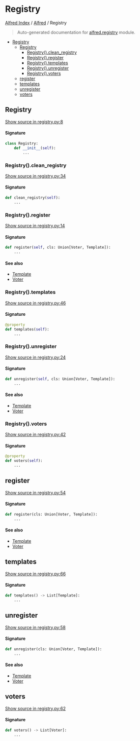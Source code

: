 # Registry

[Alfred Index](../README.md#alfred-index) /
[Alfred](./index.md#alfred) /
Registry

> Auto-generated documentation for [alfred.registry](../../alfred/registry.py) module.

- [Registry](#registry)
  - [Registry](#registry-1)
    - [Registry().clean_registry](#registry()clean_registry)
    - [Registry().register](#registry()register)
    - [Registry().templates](#registry()templates)
    - [Registry().unregister](#registry()unregister)
    - [Registry().voters](#registry()voters)
  - [register](#register)
  - [templates](#templates)
  - [unregister](#unregister)
  - [voters](#voters)

## Registry

[Show source in registry.py:8](../../alfred/registry.py#L8)

#### Signature

```python
class Registry:
    def __init__(self):
        ...
```

### Registry().clean_registry

[Show source in registry.py:34](../../alfred/registry.py#L34)

#### Signature

```python
def clean_registry(self):
    ...
```

### Registry().register

[Show source in registry.py:14](../../alfred/registry.py#L14)

#### Signature

```python
def register(self, cls: Union[Voter, Template]):
    ...
```

#### See also

- [Template](template/template.md#template)
- [Voter](voter/voter.md#voter)

### Registry().templates

[Show source in registry.py:46](../../alfred/registry.py#L46)

#### Signature

```python
@property
def templates(self):
    ...
```

### Registry().unregister

[Show source in registry.py:24](../../alfred/registry.py#L24)

#### Signature

```python
def unregister(self, cls: Union[Voter, Template]):
    ...
```

#### See also

- [Template](template/template.md#template)
- [Voter](voter/voter.md#voter)

### Registry().voters

[Show source in registry.py:42](../../alfred/registry.py#L42)

#### Signature

```python
@property
def voters(self):
    ...
```



## register

[Show source in registry.py:54](../../alfred/registry.py#L54)

#### Signature

```python
def register(cls: Union[Voter, Template]):
    ...
```

#### See also

- [Template](template/template.md#template)
- [Voter](voter/voter.md#voter)



## templates

[Show source in registry.py:66](../../alfred/registry.py#L66)

#### Signature

```python
def templates() -> List[Template]:
    ...
```



## unregister

[Show source in registry.py:58](../../alfred/registry.py#L58)

#### Signature

```python
def unregister(cls: Union[Voter, Template]):
    ...
```

#### See also

- [Template](template/template.md#template)
- [Voter](voter/voter.md#voter)



## voters

[Show source in registry.py:62](../../alfred/registry.py#L62)

#### Signature

```python
def voters() -> List[Voter]:
    ...
```


